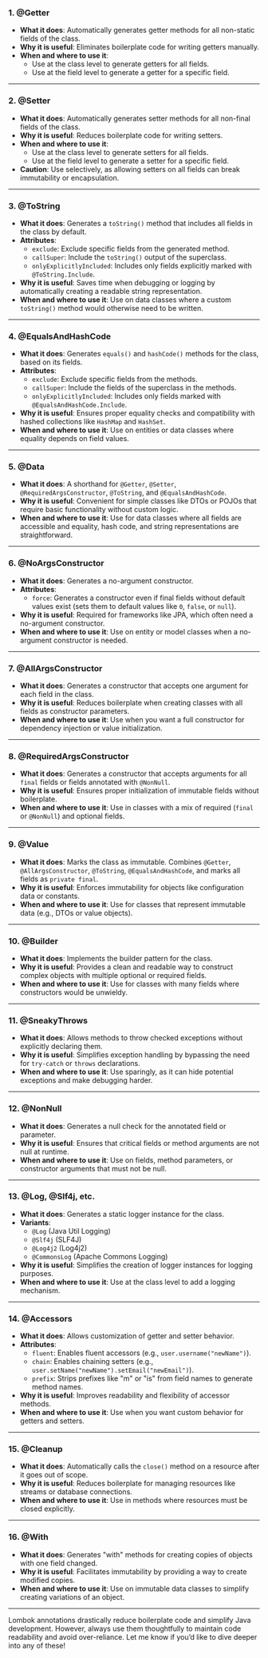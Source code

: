 ### **1. @Getter**
- **What it does**: Automatically generates getter methods for all non-static fields of the class.
- **Why it is useful**: Eliminates boilerplate code for writing getters manually.
- **When and where to use it**: 
  - Use at the class level to generate getters for all fields.
  - Use at the field level to generate a getter for a specific field.

---

### **2. @Setter**
- **What it does**: Automatically generates setter methods for all non-final fields of the class.
- **Why it is useful**: Reduces boilerplate code for writing setters.
- **When and where to use it**:
  - Use at the class level to generate setters for all fields.
  - Use at the field level to generate a setter for a specific field.
- **Caution**: Use selectively, as allowing setters on all fields can break immutability or encapsulation.

---

### **3. @ToString**
- **What it does**: Generates a `toString()` method that includes all fields in the class by default.
- **Attributes**:
  - `exclude`: Exclude specific fields from the generated method.
  - `callSuper`: Include the `toString()` output of the superclass.
  - `onlyExplicitlyIncluded`: Includes only fields explicitly marked with `@ToString.Include`.
- **Why it is useful**: Saves time when debugging or logging by automatically creating a readable string representation.
- **When and where to use it**: Use on data classes where a custom `toString()` method would otherwise need to be written.

---

### **4. @EqualsAndHashCode**
- **What it does**: Generates `equals()` and `hashCode()` methods for the class, based on its fields.
- **Attributes**:
  - `exclude`: Exclude specific fields from the methods.
  - `callSuper`: Include the fields of the superclass in the methods.
  - `onlyExplicitlyIncluded`: Includes only fields marked with `@EqualsAndHashCode.Include`.
- **Why it is useful**: Ensures proper equality checks and compatibility with hashed collections like `HashMap` and `HashSet`.
- **When and where to use it**: Use on entities or data classes where equality depends on field values.

---

### **5. @Data**
- **What it does**: A shorthand for `@Getter`, `@Setter`, `@RequiredArgsConstructor`, `@ToString`, and `@EqualsAndHashCode`.
- **Why it is useful**: Convenient for simple classes like DTOs or POJOs that require basic functionality without custom logic.
- **When and where to use it**: Use for data classes where all fields are accessible and equality, hash code, and string representations are straightforward.

---

### **6. @NoArgsConstructor**
- **What it does**: Generates a no-argument constructor.
- **Attributes**:
  - `force`: Generates a constructor even if final fields without default values exist (sets them to default values like `0`, `false`, or `null`).
- **Why it is useful**: Required for frameworks like JPA, which often need a no-argument constructor.
- **When and where to use it**: Use on entity or model classes when a no-argument constructor is needed.

---

### **7. @AllArgsConstructor**
- **What it does**: Generates a constructor that accepts one argument for each field in the class.
- **Why it is useful**: Reduces boilerplate when creating classes with all fields as constructor parameters.
- **When and where to use it**: Use when you want a full constructor for dependency injection or value initialization.

---

### **8. @RequiredArgsConstructor**
- **What it does**: Generates a constructor that accepts arguments for all `final` fields or fields annotated with `@NonNull`.
- **Why it is useful**: Ensures proper initialization of immutable fields without boilerplate.
- **When and where to use it**: Use in classes with a mix of required (`final` or `@NonNull`) and optional fields.

---

### **9. @Value**
- **What it does**: Marks the class as immutable. Combines `@Getter`, `@AllArgsConstructor`, `@ToString`, `@EqualsAndHashCode`, and marks all fields as `private final`.
- **Why it is useful**: Enforces immutability for objects like configuration data or constants.
- **When and where to use it**: Use for classes that represent immutable data (e.g., DTOs or value objects).

---

### **10. @Builder**
- **What it does**: Implements the builder pattern for the class.
- **Why it is useful**: Provides a clean and readable way to construct complex objects with multiple optional or required fields.
- **When and where to use it**: Use for classes with many fields where constructors would be unwieldy.

---

### **11. @SneakyThrows**
- **What it does**: Allows methods to throw checked exceptions without explicitly declaring them.
- **Why it is useful**: Simplifies exception handling by bypassing the need for `try-catch` or `throws` declarations.
- **When and where to use it**: Use sparingly, as it can hide potential exceptions and make debugging harder.

---

### **12. @NonNull**
- **What it does**: Generates a null check for the annotated field or parameter.
- **Why it is useful**: Ensures that critical fields or method arguments are not null at runtime.
- **When and where to use it**: Use on fields, method parameters, or constructor arguments that must not be null.

---

### **13. @Log, @Slf4j, etc.**
- **What it does**: Generates a static logger instance for the class.
- **Variants**:
  - `@Log` (Java Util Logging)
  - `@Slf4j` (SLF4J)
  - `@Log4j2` (Log4j2)
  - `@CommonsLog` (Apache Commons Logging)
- **Why it is useful**: Simplifies the creation of logger instances for logging purposes.
- **When and where to use it**: Use at the class level to add a logging mechanism.

---

### **14. @Accessors**
- **What it does**: Allows customization of getter and setter behavior.
- **Attributes**:
  - `fluent`: Enables fluent accessors (e.g., `user.username("newName")`).
  - `chain`: Enables chaining setters (e.g., `user.setName("newName").setEmail("newEmail")`).
  - `prefix`: Strips prefixes like "m" or "is" from field names to generate method names.
- **Why it is useful**: Improves readability and flexibility of accessor methods.
- **When and where to use it**: Use when you want custom behavior for getters and setters.

---

### **15. @Cleanup**
- **What it does**: Automatically calls the `close()` method on a resource after it goes out of scope.
- **Why it is useful**: Reduces boilerplate for managing resources like streams or database connections.
- **When and where to use it**: Use in methods where resources must be closed explicitly.

---

### **16. @With**
- **What it does**: Generates "with" methods for creating copies of objects with one field changed.
- **Why it is useful**: Facilitates immutability by providing a way to create modified copies.
- **When and where to use it**: Use on immutable data classes to simplify creating variations of an object.

---

Lombok annotations drastically reduce boilerplate code and simplify Java development. However, always use them thoughtfully to maintain code readability and avoid over-reliance. Let me know if you’d like to dive deeper into any of these!
